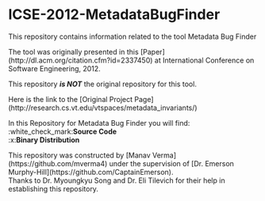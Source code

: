 # ICSE-2012-MetadataBugFinder
This repository contains information related to the tool Metadata Bug Finder
<p>
The tool was originally presented in this [Paper](http://dl.acm.org/citation.cfm?id=2337450) at International Conference on Software Engineering, 2012.
<p>
This repository <b><i> is NOT</b></i> the original repository for this tool.<br>
<p>
Here is the link to the [Original Project Page](http://research.cs.vt.edu/vtspaces/metadata_invariants/)<br>
<p>
In this Repository for Metadata Bug Finder you will find:<br> 
:white_check_mark:<b>Source Code</b><br>
:x:<b>Binary Distribution</b>
<p>
<p>
This repository was constructed by [Manav Verma](https://github.com/mverma4) under the supervision of [Dr. Emerson Murphy-Hill](https://github.com/CaptainEmerson). <br>
Thanks to Dr. Myoungkyu Song and Dr. Eli Tilevich for their help in establishing this repository.
